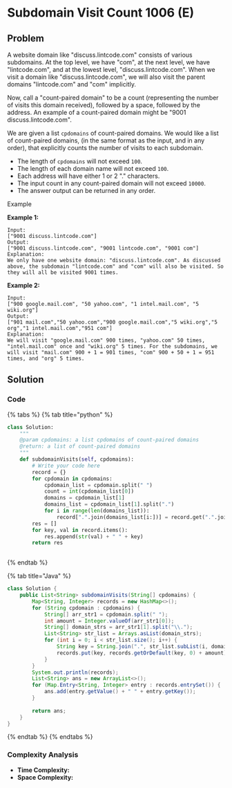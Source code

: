 # Subdomain Visit Count 1006 (E)

## Problem

A website domain like "discuss.lintcode.com" consists of various subdomains. At the top level, we have "com", at the next level, we have "lintcode.com", and at the lowest level, "discuss.lintcode.com". When we visit a domain like "discuss.lintcode.com", we will also visit the parent domains "lintcode.com" and "com" implicitly.

Now, call a "count-paired domain" to be a count (representing the number of visits this domain received), followed by a space, followed by the address. An example of a count-paired domain might be "9001 discuss.lintcode.com".

We are given a list `cpdomains` of count-paired domains. We would like a list of count-paired domains, (in the same format as the input, and in any order), that explicitly counts the number of visits to each subdomain.

* The length of `cpdomains` will not exceed `100`.
* The length of each domain name will not exceed `100`.
* Each address will have either 1 or 2 "." characters.
* The input count in any count-paired domain will not exceed `10000`.
* The answer output can be returned in any order.

Example

**Example 1:**

```
Input: 
["9001 discuss.lintcode.com"]
Output: 
["9001 discuss.lintcode.com", "9001 lintcode.com", "9001 com"]
Explanation: 
We only have one website domain: "discuss.lintcode.com". As discussed above, the subdomain "lintcode.com" and "com" will also be visited. So they will all be visited 9001 times.
```

**Example 2:**

```
Input: 
["900 google.mail.com", "50 yahoo.com", "1 intel.mail.com", "5 wiki.org"]
Output: 
["901 mail.com","50 yahoo.com","900 google.mail.com","5 wiki.org","5 org","1 intel.mail.com","951 com"]
Explanation: 
We will visit "google.mail.com" 900 times, "yahoo.com" 50 times, "intel.mail.com" once and "wiki.org" 5 times. For the subdomains, we will visit "mail.com" 900 + 1 = 901 times, "com" 900 + 50 + 1 = 951 times, and "org" 5 times.
```

## Solution&#x20;

### Code

{% tabs %}
{% tab title="python" %}
```python
class Solution:
    """
    @param cpdomains: a list cpdomains of count-paired domains
    @return: a list of count-paired domains
    """
    def subdomainVisits(self, cpdomains):
        # Write your code here
        record = {}
        for cpdomain in cpdomains:
            cpdomain_list = cpdomain.split(" ")
            count = int(cpdomain_list[0])
            domains = cpdomain_list[1]
            domains_list = cpdomain_list[1].split(".")
            for i in range(len(domains_list)):
                record[".".join(domains_list[i:])] = record.get(".".join(domains_list[i:]), 0) + count
        res = []
        for key, val in record.items():
            res.append(str(val) + " " + key)
        return res
                
```
{% endtab %}

{% tab title="Java" %}
```java
class Solution {
    public List<String> subdomainVisits(String[] cpdomains) {
        Map<String, Integer> records = new HashMap<>();
        for (String cpdomain : cpdomains) {
            String[] arr_str1 = cpdomain.split(" ");
            int amount = Integer.valueOf(arr_str1[0]);
            String[] domain_strs = arr_str1[1].split("\\.");
            List<String> str_list = Arrays.asList(domain_strs);
            for (int i = 0; i < str_list.size(); i++) {
                String key = String.join(".", str_list.subList(i, domain_strs.length));
                records.put(key, records.getOrDefault(key, 0) + amount);
            }
        }
        System.out.println(records);
        List<String> ans = new ArrayList<>();
        for (Map.Entry<String, Integer> entry : records.entrySet()) {
            ans.add(entry.getValue() + " " + entry.getKey());
        }
        
        return ans;
    }
}
```
{% endtab %}
{% endtabs %}

### Complexity Analysis

* **Time Complexity:**
* **Space Complexity:**
